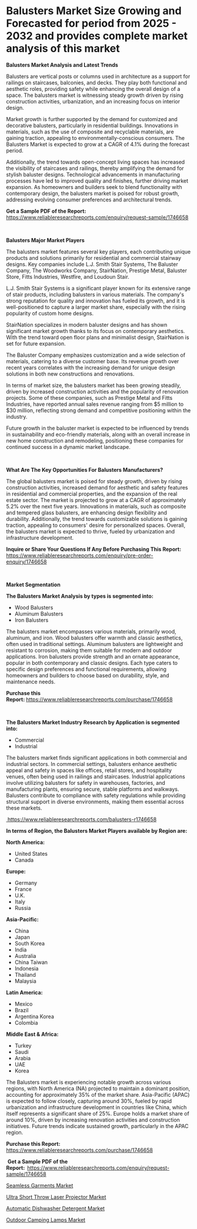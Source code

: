 <p><h1>Balusters Market Size Growing and Forecasted for period from 2025 - 2032 and provides complete market analysis of this market</h1></p><p><strong>Balusters Market Analysis and Latest Trends</strong></p>
<p><p>Balusters are vertical posts or columns used in architecture as a support for railings on staircases, balconies, and decks. They play both functional and aesthetic roles, providing safety while enhancing the overall design of a space. The balusters market is witnessing steady growth driven by rising construction activities, urbanization, and an increasing focus on interior design.</p><p>Market growth is further supported by the demand for customized and decorative balusters, particularly in residential buildings. Innovations in materials, such as the use of composite and recyclable materials, are gaining traction, appealing to environmentally-conscious consumers. The Balusters Market is expected to grow at a CAGR of 4.1% during the forecast period. </p><p>Additionally, the trend towards open-concept living spaces has increased the visibility of staircases and railings, thereby amplifying the demand for stylish baluster designs. Technological advancements in manufacturing processes have led to improved quality and finishes, further driving market expansion. As homeowners and builders seek to blend functionality with contemporary design, the balusters market is poised for robust growth, addressing evolving consumer preferences and architectural trends.</p></p>
<p><strong>Get a Sample PDF of the Report:&nbsp;</strong> <a href="https://www.reliableresearchreports.com/enquiry/request-sample/1746658?utm_campaign=40&utm_medium=2&utm_source=Github&utm_content=ia&utm_term=07022025&utm_id=balusters">https://www.reliableresearchreports.com/enquiry/request-sample/1746658</a></p>
<p>&nbsp;</p>
<p><strong>Balusters Major Market Players</strong></p>
<p><p>The balusters market features several key players, each contributing unique products and solutions primarily for residential and commercial stairway designs. Key companies include L.J. Smith Stair Systems, The Baluster Company, The Woodworks Company, StairNation, Prestige Metal, Baluster Store, Fitts Industries, Westfire, and Loudoun Stair.</p><p>L.J. Smith Stair Systems is a significant player known for its extensive range of stair products, including balusters in various materials. The company's strong reputation for quality and innovation has fueled its growth, and it is well-positioned to capture a larger market share, especially with the rising popularity of custom home designs.</p><p>StairNation specializes in modern baluster designs and has shown significant market growth thanks to its focus on contemporary aesthetics. With the trend toward open floor plans and minimalist design, StairNation is set for future expansion.</p><p>The Baluster Company emphasizes customization and a wide selection of materials, catering to a diverse customer base. Its revenue growth over recent years correlates with the increasing demand for unique design solutions in both new constructions and renovations.</p><p>In terms of market size, the balusters market has been growing steadily, driven by increased construction activities and the popularity of renovation projects. Some of these companies, such as Prestige Metal and Fitts Industries, have reported annual sales revenue ranging from $5 million to $30 million, reflecting strong demand and competitive positioning within the industry.</p><p>Future growth in the baluster market is expected to be influenced by trends in sustainability and eco-friendly materials, along with an overall increase in new home construction and remodeling, positioning these companies for continued success in a dynamic market landscape.</p></p>
<p>&nbsp;</p>
<p><strong>What Are The Key Opportunities For Balusters Manufacturers?</strong></p>
<p><p>The global balusters market is poised for steady growth, driven by rising construction activities, increased demand for aesthetic and safety features in residential and commercial properties, and the expansion of the real estate sector. The market is projected to grow at a CAGR of approximately 5.2% over the next five years. Innovations in materials, such as composite and tempered glass balusters, are enhancing design flexibility and durability. Additionally, the trend towards customizable solutions is gaining traction, appealing to consumers' desire for personalized spaces. Overall, the balusters market is expected to thrive, fueled by urbanization and infrastructure development.</p></p>
<p><strong>Inquire or Share Your Questions If Any Before Purchasing This Report:</strong> <a href="https://www.reliableresearchreports.com/enquiry/pre-order-enquiry/1746658?utm_campaign=40&utm_medium=2&utm_source=Github&utm_content=ia&utm_term=07022025&utm_id=balusters">https://www.reliableresearchreports.com/enquiry/pre-order-enquiry/1746658</a></p>
<p>&nbsp;</p>
<p><strong>Market Segmentation</strong></p>
<p><strong>The Balusters Market Analysis by types is segmented into:</strong></p>
<p><ul><li>Wood Balusters</li><li>Aluminum Balusters</li><li>Iron Balusters</li></ul></p>
<p><p>The balusters market encompasses various materials, primarily wood, aluminum, and iron. Wood balusters offer warmth and classic aesthetics, often used in traditional settings. Aluminum balusters are lightweight and resistant to corrosion, making them suitable for modern and outdoor applications. Iron balusters provide strength and an ornate appearance, popular in both contemporary and classic designs. Each type caters to specific design preferences and functional requirements, allowing homeowners and builders to choose based on durability, style, and maintenance needs.</p></p>
<p><strong>Purchase this Report:&nbsp;</strong><a href="https://www.reliableresearchreports.com/purchase/1746658?utm_campaign=40&utm_medium=2&utm_source=Github&utm_content=ia&utm_term=07022025&utm_id=balusters">https://www.reliableresearchreports.com/purchase/1746658</a></p>
<p>&nbsp;</p>
<p><strong>The Balusters Market Industry Research by Application is segmented into:</strong></p>
<p><ul><li>Commercial</li><li>Industrial</li></ul></p>
<p><p>The balusters market finds significant applications in both commercial and industrial sectors. In commercial settings, balusters enhance aesthetic appeal and safety in spaces like offices, retail stores, and hospitality venues, often being used in railings and staircases. Industrial applications involve utilizing balusters for safety in warehouses, factories, and manufacturing plants, ensuring secure, stable platforms and walkways. Balusters contribute to compliance with safety regulations while providing structural support in diverse environments, making them essential across these markets.</p></p>
<p><a href="https://www.reliableresearchreports.com/balusters-r1746658?utm_campaign=40&utm_medium=2&utm_source=Github&utm_content=ia&utm_term=07022025&utm_id=balusters">&nbsp;https://www.reliableresearchreports.com/balusters-r1746658</a></p>
<p><strong>In terms of Region, the Balusters Market Players available by Region are:</strong></p>
<p>
    <p> <strong> North America: </strong>
        <ul>
            <li>United States</li>
            <li>Canada</li>
        </ul>
        </p> 
    <p> <strong> Europe: </strong>
        <ul>
            <li>Germany</li>
            <li>France</li>
            <li>U.K.</li>
            <li>Italy</li>
            <li>Russia</li>
        </ul>
        </p> 
    <p> <strong> Asia-Pacific: </strong>
        <ul>
            <li>China</li>
            <li>Japan</li>
            <li>South Korea</li>
            <li>India</li>
            <li>Australia</li>
            <li>China Taiwan</li>
            <li>Indonesia</li>
            <li>Thailand</li>
            <li>Malaysia</li>
        </ul>
        </p> 
    <p> <strong> Latin America: </strong>
        <ul>
            <li>Mexico</li>
            <li>Brazil</li>
            <li>Argentina Korea</li>
            <li>Colombia</li>
        </ul>
        </p> 
    <p> <strong> Middle East & Africa: </strong>
        <ul>
            <li>Turkey</li>
            <li>Saudi</li>
            <li>Arabia</li>
            <li>UAE</li>
            <li>Korea</li>
        </ul>
    </p>
    </p>
<p><p>The Balusters market is experiencing notable growth across various regions, with North America (NA) projected to maintain a dominant position, accounting for approximately 35% of the market share. Asia-Pacific (APAC) is expected to follow closely, capturing around 30%, fueled by rapid urbanization and infrastructure development in countries like China, which itself represents a significant share of 25%. Europe holds a market share of around 10%, driven by increasing renovation activities and construction initiatives. Future trends indicate sustained growth, particularly in the APAC region.</p></p>
<p><strong>Purchase this Report: </strong><a href="https://www.reliableresearchreports.com/purchase/1746658?utm_campaign=40&utm_medium=2&utm_source=Github&utm_content=ia&utm_term=07022025&utm_id=balusters">https://www.reliableresearchreports.com/purchase/1746658</a></p>
<p>&nbsp;<strong>Get a Sample PDF of the Report:&nbsp;&nbsp;</strong><a href="https://www.reliableresearchreports.com/enquiry/request-sample/1746658?utm_campaign=40&utm_medium=2&utm_source=Github&utm_content=ia&utm_term=07022025&utm_id=balusters">https://www.reliableresearchreports.com/enquiry/request-sample/1746658</a></p>
<p><strong></strong></p>
<p><p><a href="https://github.com/ternainglin/Market-Research-Report-List-1/blob/main/seamless-garments-market.md?utm_campaign=40&utm_medium=2&utm_source=Github&utm_content=ia&utm_term=07022025&utm_id=balusters">Seamless Garments Market</a></p><p><a href="https://github.com/saaindosya/Market-Research-Report-List-1/blob/main/ultra-short-throw-laser-projector-market.md?utm_campaign=40&utm_medium=2&utm_source=Github&utm_content=ia&utm_term=07022025&utm_id=balusters">Ultra Short Throw Laser Projector Market</a></p><p><a href="https://github.com/zurubting/Market-Research-Report-List-1/blob/main/automatic-dishwasher-detergent-market.md?utm_campaign=40&utm_medium=2&utm_source=Github&utm_content=ia&utm_term=07022025&utm_id=balusters">Automatic Dishwasher Detergent Market</a></p><p><a href="https://github.com/lalolatiot/Market-Research-Report-List-1/blob/main/outdoor-camping-lamps-market.md?utm_campaign=40&utm_medium=2&utm_source=Github&utm_content=ia&utm_term=07022025&utm_id=balusters">Outdoor Camping Lamps Market</a></p></p>